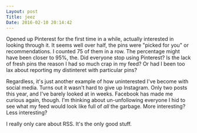 ```yaml
---
Layout: post
Title: jeez
Date: 2016-02-10 20:14:42
---
```

Opened up Pinterest for the first time in a while, actually interested in looking through it. It seems well over half, the pins were "picked for you" or recommendations. I counted 75 of them in a row. The percentage might have been closer to 95%, the.  Did everyone stop using Pinterest? Is the lack of fresh pins the reason I had so much crap in my feed? Or had I been too lax about reporting my distinteret with particular pins?

Regardless, it's just another example of how uninterested I've become with social media. Turns out it wasn't hard to give up Instagram. Only two posts this year, and I've barely looked at in weeks. Facebook has made me curious again, though. I'm thinking about un-unfollowing everyone I hid to see what my feed would look like full of *all* the garbage. More interesting? Less interesting?

I really only care about RSS. It's the only good stuff. 